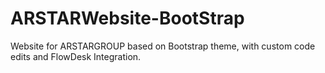 # ARSTARWebsite-BootStrap
Website for ARSTARGROUP based on Bootstrap theme, with custom code edits and FlowDesk Integration.
